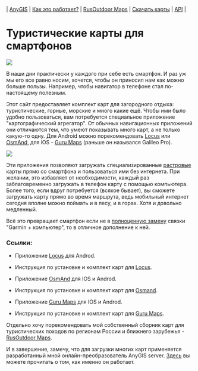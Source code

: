 | [AnyGIS][01] | [Как это работает?][02] | [RusOutdoor Maps][03] | [Скачать карты][04] | [API][05] |


[01]: https://nnngrach.github.io/AnyGIS_maps/index
[02]: https://nnngrach.github.io/AnyGIS_maps/Web/Html/Description_ru
[03]: https://nnngrach.github.io/AnyGIS_maps/Web/Html/RusOutdoor_ru
[04]: https://nnngrach.github.io/AnyGIS_maps/Web/Html/DownloadPage_ru
[05]: https://nnngrach.github.io/AnyGIS_maps/Web/Html/Api_ru
[07]: https://nnngrach.github.io/AnyGIS_maps/Web/Html/Vektor_and_raster_ru



# Туристические карты для смартфонов

![](https://nnngrach.github.io/AnyGIS_maps/Web/Img/smartphone.png)

В наши дни практически у каждого при себе есть смартфон. И раз уж мы его все равно носим, хочется, чтобы он приносил нам как можно больше пользы. Например, чтобы навигатор в телефоне стал по-настоящему полезным.

Этот сайт предоставляет комплект карт для загородного отдыха: туристические, горные, морские и много какие ещё. Чтобы ими было удобно пользоваться, вам потребуется специальное приложение "картографический агрегатор". От обычных навигационных приложений они отличаются тем, что умеют показывать много карт, а не только какую-то одну. Для Android можно порекомендовать [Locus][1] или [OsmAnd][6], для iOS - [Guru Maps][2] (раньше он назывался Galileo Pro).

![](https://nnngrach.github.io/AnyGIS_maps/Web/Img/locus_maplist.png)

Эти приложения позволяют загружать специализированные [растровые][07] карты прямо со смартфона и пользоваться ими без интернета. При желании, это избавляет от необходимости, каждый раз заблаговременно загружать в телефон карту с помощью компьютера. Более того, если вдруг потребуется (всякое бывает), вы сможете загружать карту прямо во время маршрута, ведь мобильный интернет сегодня вполне можно поймать и в лесу, и в горах. Хотя и довольно медленный.

Всё это превращает смартфон если не в [полноценную замену][5] связки "Garmin + компьютер", то в отличное дополнение к ней.


### Ссылки: 

* Приложение [Locus][1] для Androd.

* Инструкция по установке и комплект карт для [Locus][10].

* Приложение [OsmAnd][6] для IOS и Androd.

* Инструкция по установке и комплект карт для [Osmand][11].

* Приложение [Guru Maps][2] для IOS и Androd.

* Инструкция по установке и комплект карт для [Guru Maps][12].


Отдельно хочу порекомендовать мой собственный сборник карт для туристических походов по регионам России и ближнего зарубежья - [RusOutdoor Maps][03]. 

И в завершение, замечу, что для загрузки многих карт применяется разработанный мной онлайн-преобразователь AnyGIS server. [Здесь][02] вы можете прочитать о том, как именно он работает.




[1]: https://www.locusmap.eu/
[2]: https://gurumaps.app/
[3]: http://www.sasgis.org/
[4]: https://nakarte.me
[5]: https://melda.ru/2017/07/%D0%BD%D0%B0%D0%B2%D0%B8%D0%B3%D0%B0%D1%86%D0%B8%D1%8F-%D0%B2-%D0%BF%D0%BE%D1%85%D0%BE%D0%B4%D0%B5-%D1%82%D0%B5%D0%BB%D0%B5%D1%84%D0%BE%D0%BD-vs-garmin/
[6]: http://osmand.net/
[10]: https://nnngrach.github.io/AnyGIS_maps/Web/Html/Locus_ru
[11]: https://nnngrach.github.io/AnyGIS_maps/Web/Html/Osmand_ru
[12]: https://nnngrach.github.io/AnyGIS_maps/Web/Html/Galileo_ru

